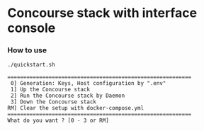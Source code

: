 # Concourse stack with interface console


### How to use
```
./quickstart.sh

==========================================================
 0] Generation: Keys, Host configuration by ".env"
 1] Up the Concourse stack
 2] Run the Concourse stack by Daemon
 3] Down the Concourse stack
RM] Clear the setup with docker-compose.yml
==========================================================
What do you want ? [0 - 3 or RM]

```

